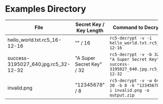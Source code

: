 # Examples Directory

| File | Secret Key / Key Length | Command to Decrypt |
|---|---|---|
| hello_world.txt.rc5_16-12-16 | "" / 16 | `rc5-decrypt -v -i hello_world.txt.rc5_16-12-16` |
| success-3195027_640.jpg.rc5_32-12-32 | "A Super Secret Key" / 32 | `rc5-decrypt -v -b 32 -k "A Super Secret Key" -i success-3195027_640.jpg.rc5_32-12-32` |
| invalid.png | "12345678" / 8 | `rc5-decrypt -v -w 64 -r 20 -b 8 -k "12345678" -i invalid.png -o output.zip` |
